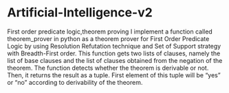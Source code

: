# Artificial-Intelligence-v2
First order predicate logic,theorem proving
I implement a function called theorem_prover in python as a theorem prover for First Order Predicate Logic by using Resolution Refutation technique and Set of Support strategy with Breadth-First order. This function gets two lists of clauses, namely the list of base clauses and the list of clauses obtained from the negation of the theorem. The function detects whether the theorem is derivable or not. Then, it returns the result as a tuple. First element of this tuple will be “yes” or “no” according to derivability of the theorem.
